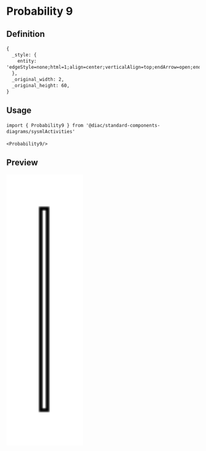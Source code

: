 # Probability 9

## Definition

```
{
  _style: { 
    entity: 'edgeStyle=none;html=1;align=center;verticalAlign=top;endArrow=open;endSize=12;exitX=1;exitY=0.7;fillColor=#ffffff;labelBackgroundColor=none;rounded=0;',
  },
  _original_width: 2,
  _original_height: 60,
}
```

## Usage

```
import { Probability9 } from '@diac/standard-components-diagrams/sysmlActivities'

<Probability9/>
```

## Preview

<img src="./probability-9.png" width="200"/>

